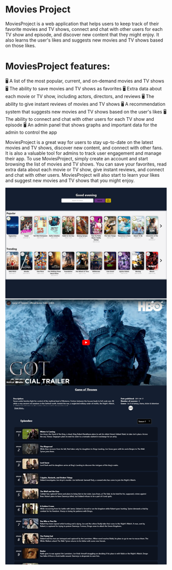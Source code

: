 # Movies Project
MoviesProject is a web application that helps users to keep track of their favorite movies and TV shows, connect and chat with other users for each TV show and episode, and discover new content that they might enjoy. It also learns the user's likes and suggests new movies and TV shows based on those likes.

# MoviesProject features:
🖥️ A list of the most popular, current, and on-demand movies and TV shows
🖥️ The ability to save movies and TV shows as favorites
🖥️ Extra data about each movie or TV show, including actors, directors, and reviews
🖥️ The ability to give instant reviews of movies and TV shows
🖥️ A recommendation system that suggests new movies and TV shows based on the user's likes
🖥️ The ability to connect and chat with other users for each TV show and episode
🖥️ An admin panel that shows graphs and important data for the admin to control the app

MoviesProject is a great way for users to stay up-to-date on the latest movies and TV shows, discover new content, and connect with other fans. It is also a valuable tool for admins to track user engagement and manage their app.
To use MoviesProject, simply create an account and start browsing the list of movies and TV shows. You can save your favorites, read extra data about each movie or TV show, give instant reviews, and connect and chat with other users. MoviesProject will also start to learn your likes and suggest new movies and TV shows that you might enjoy.

![Example Image](images/screenshot_1.png)
![Example Image](images/screenshot_2.png)

